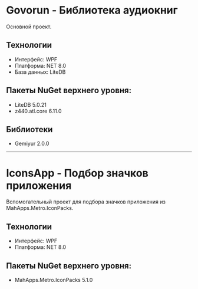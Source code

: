 # Govorun - Библиотека аудиокниг
Основной проект.

## Технологии
- Интерфейс: WPF
- Платформа: NET 8.0
- База данных: LiteDB

## Пакеты NuGet верхнего уровня:
- LiteDB 5.0.21
- z440.atl.core 6.11.0

## Библиотеки
- Gemiyur 2.0.0

---
# IconsApp - Подбор значков приложения
Вспомогательный проект для подбора значков приложения из MahApps.Metro.IconPacks.

## Технологии
- Интерфейс: WPF
- Платформа: NET 8.0

## Пакеты NuGet верхнего уровня:
- MahApps.Metro.IconPacks 5.1.0

